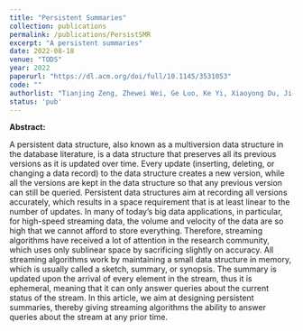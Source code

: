 ```yaml
---
title: "Persistent Summaries"
collection: publications
permalink: /publications/PersistSMR
excerpt: "A persistent summaries"
date: 2022-08-18
venue: "TODS"
year: 2022
paperurl: "https://dl.acm.org/doi/full/10.1145/3531053"
code: ""
authorlist: "Tianjing Zeng, Zhewei Wei, Ge Luo, Ke Yi, Xiaoyong Du, Ji-Rong Wen"
status: 'pub'
---
```

**Abstract:**

A persistent data structure, also known as a multiversion data structure in the database literature, is a data structure that preserves all its previous versions as it is updated over time. Every update (inserting, deleting, or changing a data record) to the data structure creates a new version, while all the versions are kept in the data structure so that any previous version can still be queried.
Persistent data structures aim at recording all versions accurately, which results in a space requirement that is at least linear to the number of updates. In many of today’s big data applications, in particular, for high-speed streaming data, the volume and velocity of the data are so high that we cannot afford to store everything. Therefore, streaming algorithms have received a lot of attention in the research community, which uses only sublinear space by sacrificing slightly on accuracy.
All streaming algorithms work by maintaining a small data structure in memory, which is usually called a sketch, summary, or synopsis. The summary is updated upon the arrival of every element in the stream, thus it is ephemeral, meaning that it can only answer queries about the current status of the stream. In this article, we aim at designing persistent summaries, thereby giving streaming algorithms the ability to answer queries about the stream at any prior time. 
